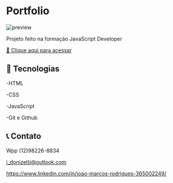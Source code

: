 # Portfolio

![preview](../js-developer-portfolio/portfolio.PNG)

Projeto feito na formação JavaScript Developer

[🔗 Clique aqui para acessar](https://jmdonizetti.github.io/js-developer-portfolio/)


## 🔧 Tecnologias

-HTML

-CSS

-JavaScript

-Git e Github

## 📞 Contato

Wpp (12)98226-8834

j_donizetti@outlook.com

https://www.linkedin.com/in/joao-marcos-rodrigues-365002249/